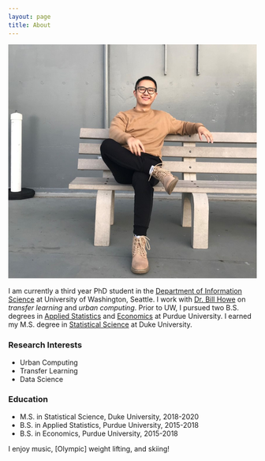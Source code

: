 ```yaml
---
layout: page
title: About
---
```


![plot](/assets/img/selfie.jpg)

I am currently a third year PhD student in the [Department of Information Science](https://ischool.uw.edu/) at University of Washington, Seattle. I work with [Dr. Bill Howe](https://faculty.washington.edu/billhowe/) on *transfer learning* and *urban computing*. Prior to UW, I pursued two B.S. degrees in [Applied Statistics](https://www.stat.purdue.edu/) and [Economics](https://krannert.purdue.edu/academics/Economics/) at Purdue University. I earned my M.S. degree in [Statistical Science](https://stat.duke.edu/) at Duke University.


### Research Interests

- Urban Computing
- Transfer Learning
- Data Science

### Education

- M.S. in Statistical Science, Duke University, 2018-2020
- B.S. in Applied Statistics, Purdue University, 2015-2018
- B.S. in Economics, Purdue University, 2015-2018

I enjoy music, [Olympic] weight lifting, and skiing!
